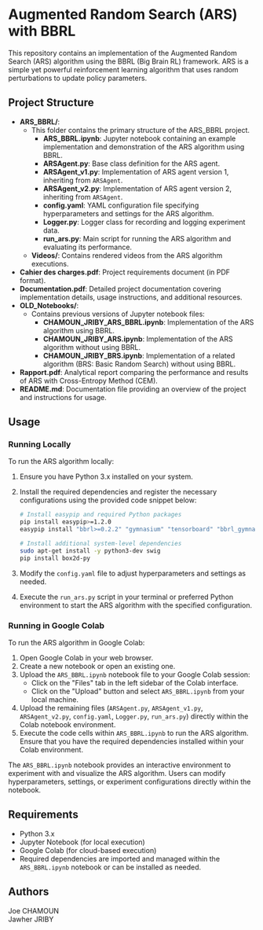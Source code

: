 # Augmented Random Search (ARS) with BBRL

This repository contains an implementation of the Augmented Random Search (ARS) algorithm using the BBRL (Big Brain RL) framework. ARS is a simple yet powerful reinforcement learning algorithm that uses random perturbations to update policy parameters.

## Project Structure
- **ARS_BBRL/**:
	- This folder contains the primary structure of the ARS_BBRL project.
		- **ARS_BBRL.ipynb**: Jupyter notebook containing an example implementation and demonstration of the ARS algorithm using BBRL.
		- **ARSAgent.py**: Base class definition for the ARS agent.
		- **ARSAgent_v1.py**: Implementation of ARS agent version 1, inheriting from `ARSAgent`.
		- **ARSAgent_v2.py**: Implementation of ARS agent version 2, inheriting from `ARSAgent`.
		- **config.yaml**: YAML configuration file specifying hyperparameters and settings for the ARS algorithm.
		- **Logger.py**: Logger class for recording and logging experiment data.
		- **run_ars.py**: Main script for running the ARS algorithm and evaluating its performance.
	- **Videos/**: Contains rendered videos from the ARS algorithm executions.
- **Cahier des charges.pdf**: Project requirements document (in PDF format).
- **Documentation.pdf**: Detailed project documentation covering implementation details, usage instructions, and additional resources.
- **OLD_Notebooks/**:
  - Contains previous versions of Jupyter notebook files:
    - **CHAMOUN_JRIBY_ARS_BBRL.ipynb**: Implementation of the ARS algorithm using BBRL.
    - **CHAMOUN_JRIBY_ARS.ipynb**: Implementation of the ARS algorithm without using BBRL.
    - **CHAMOUN_JRIBY_BRS.ipynb**: Implementation of a related algorithm (BRS: Basic Random Search) without using BBRL.
- **Rapport.pdf**: Analytical report comparing the performance and results of ARS with Cross-Entropy Method (CEM).
- **README.md**: Documentation file providing an overview of the project and instructions for usage.

## Usage

### Running Locally

To run the ARS algorithm locally:

1. Ensure you have Python 3.x installed on your system.
2. Install the required dependencies and register the necessary configurations using the provided code snippet below:

   ```bash
   # Install easypip and required Python packages
   pip install easypip>=1.2.0
   easypip install "bbrl>=0.2.2" "gymnasium" "tensorboard" "bbrl_gymnasium>=0.2.0" "bbrl_gymnasium[box2d]" "mazemdp"
   
   # Install additional system-level dependencies
   sudo apt-get install -y python3-dev swig
   pip install box2d-py
   ```

3. Modify the `config.yaml` file to adjust hyperparameters and settings as needed.

4. Execute the `run_ars.py` script in your terminal or preferred Python environment to start the ARS algorithm with the specified configuration.

### Running in Google Colab

To run the ARS algorithm in Google Colab:

1. Open Google Colab in your web browser.
2. Create a new notebook or open an existing one.
3. Upload the `ARS_BBRL.ipynb` notebook file to your Google Colab session:
   - Click on the "Files" tab in the left sidebar of the Colab interface.
   - Click on the "Upload" button and select `ARS_BBRL.ipynb` from your local machine.
4. Upload the remaining files (`ARSAgent.py`, `ARSAgent_v1.py`, `ARSAgent_v2.py`, `config.yaml`, `Logger.py`, `run_ars.py`) directly within the Colab notebook environment.
5. Execute the code cells within `ARS_BBRL.ipynb` to run the ARS algorithm. Ensure that you have the required dependencies installed within your Colab environment.

The `ARS_BBRL.ipynb` notebook provides an interactive environment to experiment with and visualize the ARS algorithm. Users can modify hyperparameters, settings, or experiment configurations directly within the notebook.

## Requirements

- Python 3.x
- Jupyter Notebook (for local execution)
- Google Colab (for cloud-based execution)
- Required dependencies are imported and managed within the `ARS_BBRL.ipynb` notebook or can be installed as needed.

## Authors

Joe CHAMOUN  
Jawher JRIBY

